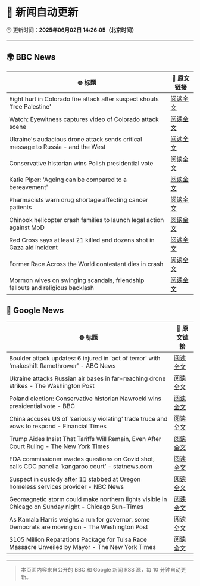 # 🧠 新闻自动更新

🕒 更新时间：**2025年06月02日 14:26:05（北京时间）**

---

## 🌍 BBC News

| 🌐 标题 | 🔗 原文链接 |
|--------|-------------|
| Eight hurt in Colorado fire attack after suspect shouts 'free Palestine' | [阅读全文](https://www.bbc.com/news/articles/cev47ze8vp3o) |
| Watch: Eyewitness captures video of Colorado attack scene | [阅读全文](https://www.bbc.com/news/videos/cev478djx4zo) |
| Ukraine's audacious drone attack sends critical message to Russia - and the West | [阅读全文](https://www.bbc.com/news/articles/c0r1jv0rn0ko) |
| Conservative historian wins Polish presidential vote | [阅读全文](https://www.bbc.com/news/articles/cx27897vedno) |
| Katie Piper: 'Ageing can be compared to a bereavement' | [阅读全文](https://www.bbc.com/news/articles/cx2j0jy7lreo) |
| Pharmacists warn drug shortage affecting cancer patients | [阅读全文](https://www.bbc.com/news/articles/c3wdlxdj6x3o) |
| Chinook helicopter crash families to launch legal action against MoD | [阅读全文](https://www.bbc.com/news/articles/clyvg7ljdwlo) |
| Red Cross says at least 21 killed and dozens shot in Gaza aid incident | [阅读全文](https://www.bbc.com/news/articles/c991j01lym3o) |
| Former Race Across the World contestant dies in crash | [阅读全文](https://www.bbc.com/news/articles/cje7nx5l832o) |
| Mormon wives on swinging scandals, friendship fallouts and religious backlash | [阅读全文](https://www.bbc.com/news/articles/c20ndp1yzkxo) |

## 📰 Google News

| 🌐 标题 | 🔗 原文链接 |
|--------|-------------|
| Boulder attack updates: 6 injured in 'act of terror' with 'makeshift flamethrower' - ABC News | [阅读全文](https://news.google.com/rss/articles/CBMiogFBVV95cUxQM2JBUFk3QnU2QnNjNFpNV3N2NWZHRjlLUExSQ2hDb0cwWWVNM1JsLV9TU3NPOWt5aE5tVGlycC1sbkJNZE1vTjRCeGNiaEloTE1uXzU0N2VJZy1YdXI0b3Q1NDJRRTVBT05fVHZpc21WS3hOOGFvNGNGSG45SkNCT0pVZDB1V3JLaTZpY24yai1CWlB6bXlpcFR5OHdzVjAtR1HSAacBQVVfeXFMT2dTWUhXLUxuNVRTb2huRmdaMDktT2didGY2RGdVdlpiTVNmeEZpXzRyTTFtMXRfaUJNSG52cVRBRHE0Z0twX1VUbFFqZ2JUX2tWOFFKUjB4aWpjMm5tUkRnUGJkUXB6Vkh0UXlPcUc2YzRuOVp4TDlxbHNMU25yYTcyVUpIWlZqbWhIUHVnZHZycWdyOWdnYXg4SDM0bDk0Q0tCUE1SdVE?oc=5) |
| Ukraine attacks Russian air bases in far-reaching drone strikes - The Washington Post | [阅读全文](https://news.google.com/rss/articles/CBMikgFBVV95cUxNV2c4cGtWY3pJSDd4NjhyWmoycW8wa1lvUDF1SE1uREFmSmRIQlNXMllISEpCbVlVWWFaTF9tcUpyRFFNNGFJNjkwMmdsZGIzVjVUVFJqa1pjM3h1R3RHazZUZjBOczBob0hkS0dvSmFfZ1gyZzB6Q25vZVZPMFNseUZZQWRWOVdQa2NUSGNEdEJTZw?oc=5) |
| Poland election: Conservative historian Nawrocki wins presidential vote - BBC | [阅读全文](https://news.google.com/rss/articles/CBMiWkFVX3lxTE9Vb0ZUZXhEZ0ZuNzVLcjFZc0Y2c2FrOXhPakFWRVlDVGF3bGNfNF9YcnhWSDJLdGJHUHR4a3UxWkNDeF9VWGYyd0NXZnFCem9QaURBdXdpNXk3d9IBX0FVX3lxTFBaX2VSaWV1b2xEbTlBZHFTUGhTenBMQ3Ata0RnYU13bEY4Y01uY21EQkNiWmtXSkRPeEFwNHdoQVduNE9kZGN5SVQzMFRFNDNfS1hUTDhHeFJsUWxEN2dJ?oc=5) |
| China accuses US of ‘seriously violating’ trade truce and vows to respond - Financial Times | [阅读全文](https://news.google.com/rss/articles/CBMicEFVX3lxTE9uUHAycEswYUUyQ3QyZVZmMnVKckNIZHV4YWZmYWZTUjdXQmVBMmgtTmxDNEVhUktmbWtJSC13UEtEdmdIRW9wMEJPc3lGTm02QWE0SjNKdjJ3RjFTUlNYZWVuOHN1cUVLRHhqeWtDejM?oc=5) |
| Trump Aides Insist That Tariffs Will Remain, Even After Court Ruling - The New York Times | [阅读全文](https://news.google.com/rss/articles/CBMikAFBVV95cUxPOURqYndkZkVGUUZTR2prbzUtQW0xeTQwakV3aVVBZ3htU1daczh3RWZEU0xLRU9rT3ZXTl81REFiUkZydGtnakFZSURnWm1Tb3pDRnI0d3lWcjdHSWNNRTV1bnp4UTFZVjlUc1lLQW9PblpzM25YUjdIdnd3b1ppbjdxS3NPZ3Z5eEg2SXRlU3k?oc=5) |
| FDA commissioner evades questions on Covid shot, calls CDC panel a ‘kangaroo court’ - statnews.com | [阅读全文](https://news.google.com/rss/articles/CBMinwFBVV95cUxOZDg1cXdCNjN1RXI2TTkwNFV0QmtqbkRmeUZXN18xYWZHbHNPbUU1MUJNelRHZW5ZOUpjSzdjXzdSb2dIcXNJdDJWNE9MTTBRZWJoOVdjUTc0UWVoUVRrLURJM1lFTkFIZEQzRWx3X29Ra1lvWF9nWUQ2dVZCdExpTjVsV2hZLXl5Qnlqd1VLdGhiYXIyTjNpME4wTzBXS3c?oc=5) |
| Suspect in custody after 11 stabbed at Oregon homeless services provider - NBC News | [阅读全文](https://news.google.com/rss/articles/CBMiqAFBVV95cUxOb2kzd1V5S3ZkT05ZYlVFX0ozamRHUUVFU2lXMHRxOFBTTHktWFp2ekJueFdOSDRVS2N2dkt5c2hHbXJtQ18tUG13U2hVbzctYTdENXg0N2NUSlpXNEUtMkNaZjdXcnJaWkdCeHBFMjZVNW9PYWg0NkpadzJyZHNNdm91bzEtWFBmTERqSVFDQkRqUHJxN1Z4NUhVbDh6YmtJM1dFeXRNMTjSAVZBVV95cUxOT3FrN0luOWdXX21peDZKN3psTVNybkZKY21LazhBQXhzR25DcG0ySTd1SDVyUjRJNWV4VU1QdHlkWTdkRHo4RTA0TWhKN3ZGT19PcUZTZw?oc=5) |
| Geomagnetic storm could make northern lights visible in Chicago on Sunday night - Chicago Sun-Times | [阅读全文](https://news.google.com/rss/articles/CBMixgFBVV95cUxPV1J5SXdyN0xmdTZZUjBrNHJqbmJaVU8wNVZUM0RpMW5PQVp2WFJNTDF3RXZtdU04dGZtQThuN1h1TEFud2dxY0RDLVZyZGtvOWNtS1NOLUszUTV3NnN5djlyYlNvVVZaM3ZnWkFnbDZRLXl3MGhRakdTUXA5NDJIWklOcFg3TDljdElVNW5fZ1ZNckpDanB3TmdCcDdSWWd3UjRvYjZkZTZ1aEVBc1lZcHd4TS1pQUc1Z2VXUkhQVVJCRUMyRXc?oc=5) |
| As Kamala Harris weighs a run for governor, some Democrats are moving on - The Washington Post | [阅读全文](https://news.google.com/rss/articles/CBMilAFBVV95cUxOT1dORkJ6NTRLWndfZVRlTGY2QWpBUE1zajRFQU1RblhxbkRuZjNTU1pZa3BVOUN4djVkQUc1YVdLcDZ5UlI3X0FLcHEyb3JGcWQ1eG9JMUtwejFNYThuUzREc2J4SkpWc25Nck5ld1RWZnBCbzBCMWhZcFdBVEtSMmhPUGgwY3pxUWVhOUJzeld4SF9n?oc=5) |
| $105 Million Reparations Package for Tulsa Race Massacre Unveiled by Mayor - The New York Times | [阅读全文](https://news.google.com/rss/articles/CBMif0FVX3lxTE9QejlCalBKb2pqYkwyQVhhd05lM0JvV1d3R0dpRVFHQzBROGRZRDBJMmJwTkxiT0xCNU1uR3lrYXFITjk5bzQ2M3ZyTWxER1RVb0ZmMzQxVjdEMlRHd3JPeVZJclNjejNxWU5LY3FlQ2dMbGM4ajVpNVdnb2tzMzA?oc=5) |

---
> 本页面内容来自公开的 BBC 和 Google 新闻 RSS 源，每 10 分钟自动更新。
